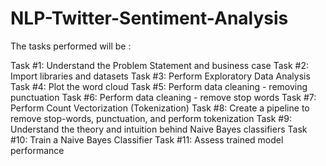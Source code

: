 # NLP-Twitter-Sentiment-Analysis

The tasks performed will be :

Task #1: Understand the Problem Statement and business case
Task #2: Import libraries and datasets
Task #3: Perform Exploratory Data Analysis
Task #4: Plot the word cloud
Task #5: Perform data cleaning - removing punctuation
Task #6: Perform data cleaning - remove stop words
Task #7: Perform Count Vectorization (Tokenization)
Task #8: Create a pipeline to remove stop-words, punctuation, and perform tokenization
Task #9: Understand the theory and intuition behind Naive Bayes classifiers
Task #10: Train a Naive Bayes Classifier
Task #11: Assess trained model performance

